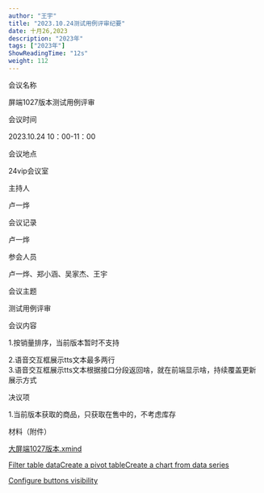 ```yaml
---
author: "王宇"
title: "2023.10.24测试用例评审纪要"
date: 十月26,2023
description: "2023年"
tags: ["2023年"]
ShowReadingTime: "12s"
weight: 112
---
```

会议名称

屏端1027版本测试用例评审

会议时间

2023.10.24 10：00-11：00

会议地点

24vip会议室

主持人

卢一烨

会议记录

卢一烨

参会人员

卢一烨、郑小涵、吴家杰、王宇

会议主题

测试用例评审

会议内容

1.按销量排序，当前版本暂时不支持

2.语音交互框展示tts文本最多两行  
3.语音交互框展示tts文本根据接口分段返回啥，就在前端显示啥，持续覆盖更新展示方式

决议项

1.当前版本获取的商品，只获取在售中的，不考虑库存  
  

材料（附件）

[大屏端1027版本.xmind](/download/attachments/109729316/%E5%A4%A7%E5%B1%8F%E7%AB%AF1027%E7%89%88%E6%9C%AC.xmind?version=1&modificationDate=1698291995709&api=v2)

[Filter table data](#)[Create a pivot table](#)[Create a chart from data series](#)

[Configure buttons visibility](/users/tfac-settings.action)